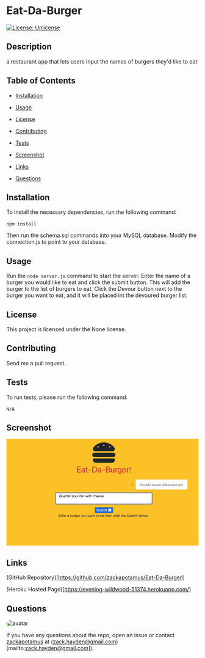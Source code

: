 # Eat-Da-Burger
[![License: Unlicense](https://img.shields.io/badge/license-Unlicense-blue.svg)](http://unlicense.org/)

## Description

a restaurant app that lets users input the names of burgers they'd like to eat

## Table of Contents

* [Installation](#installation)

* [Usage](#usage)

* [License](#license)

* [Contributing](#contributing)

* [Tests](#tests)

* [Screenshot](#screenshot)

* [Links](#links)

* [Questions](#questions)

## Installation

To install the necessary dependencies, run the following command:

```
npm install
```

Then run the schema.sql commands into your MySQL database. Modify the connection.js to point to your database.

## Usage

Run the `node server.js` command to start the server.
Enter the name of a burger you would like to eat and click the submit button. This will add the burger to the list of burgers to eat. Click the Devour button next to the burger you want to eat, and it will be placed int the devoured burger list.

## License

This project is licensed under the None license.

## Contributing

Send me a pull request.

## Tests

To run tests, please run the following command:

```
N/A
```

## Screenshot

![Screenshot](./public/assets/screenshots/screenshot.png "Screenshot")

## Links

(GitHub Repository)[https://github.com/zackapotamus/Eat-Da-Burger]

(Heroku Hosted Page)[https://evening-wildwood-51374.herokuapp.com/]

## Questions

<img src="https://avatars3.githubusercontent.com/u/28291062?v=4" alt="avatar" style="border-radius: 16px;" width="30" />

If you have any questions about the repo, open an issue or contact [zackapotamus](https://api.github.com/users/zackapotamus) at (zack.hayden@gmail.com)[mailto:zack.hayden@gmail.com]).

